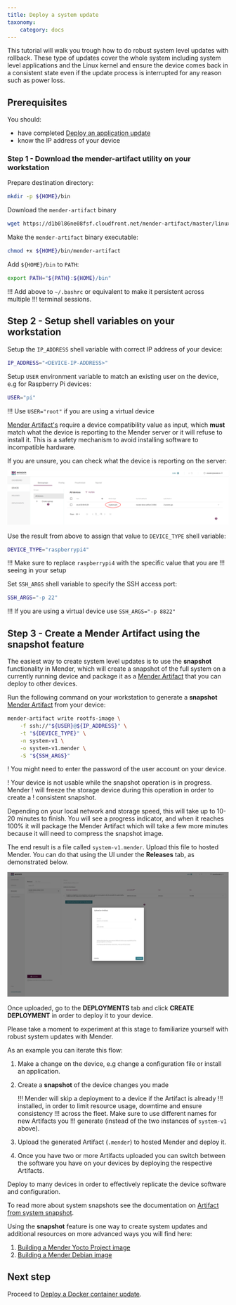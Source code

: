 ```yaml
---
title: Deploy a system update
taxonomy:
    category: docs
---
```


This tutorial will walk you trough how to do robust system level updates with
rollback. These type of updates cover the whole system including system level
applications and the Linux kernel and ensure the device comes back in a
consistent state even if the update process is interrupted for any reason such
as power loss.

## Prerequisites

You should:

* have completed [Deploy an application update](../02.Deploy-an-application-update/docs.md)
* know the IP address of your device

### Step 1 - Download the mender-artifact utility on your workstation

Prepare destination directory:

```bash
mkdir -p ${HOME}/bin
```

Download the `mender-artifact` binary

<!--AUTOVERSION: "mender-artifact/%/"/mender-artifact -->
```bash
wget https://d1b0l86ne08fsf.cloudfront.net/mender-artifact/master/linux/mender-artifact -O ${HOME}/bin/mender-artifact
```

Make the `mender-artifact` binary executable:

```bash
chmod +x ${HOME}/bin/mender-artifact
```

Add `${HOME}/bin` to `PATH`:

```bash
export PATH="${PATH}:${HOME}/bin"
```

!!! Add above to `~/.bashrc` or equivalent to make it persistent across multiple
!!! terminal sessions.

## Step 2 - Setup shell variables on your workstation

Setup the `IP_ADDRESS` shell variable with correct IP address of your device:

```bash
IP_ADDRESS="<DEVICE-IP-ADDRESS>"
```

Setup `USER` environment variable to match an existing user on the device, e.g
for Raspberry Pi devices:

```bash
USER="pi"
```

!!! Use `USER="root"` if you are using a virtual device

[Mender Artifact's](../../02.Overview/02.Artifact/docs.md) require
a device compatibility value as input, which **must** match what the device is
reporting to the Mender server or it will refuse to install it. This is a safety
mechanism to avoid installing software to incompatible hardware.

If you are unsure, you can check what the device is reporting on the server:

![connecting a device](Image_0.png)

Use the result from above to assign that value to `DEVICE_TYPE` shell variable:

```bash
DEVICE_TYPE="raspberrypi4"
```

!!! Make sure to replace `raspberrypi4` with the specific value that you are
!!! seeing in your setup

Set `SSH_ARGS` shell variable to specify the SSH access port:

```bash
SSH_ARGS="-p 22"
```

!!! If you are using a virtual device use `SSH_ARGS="-p 8822"`

## Step 3 - Create a Mender Artifact using the snapshot feature

The easiest way to create system level updates is to use the **snapshot**
functionality in Mender, which will create a snapshot of the full system on a
currently running device and package it as a
[Mender Artifact](../../02.Overview/02.Artifact/docs.md) that you
can deploy to other devices.

Run the following command on your workstation to generate a **snapshot**
[Mender Artifact](../../02.Overview/02.Artifact/docs.md) from your
device:

```bash
mender-artifact write rootfs-image \
    -f ssh://"${USER}@${IP_ADDRESS}" \
    -t "${DEVICE_TYPE}" \
    -n system-v1 \
    -o system-v1.mender \
    -S "${SSH_ARGS}"
```

! You might need to enter the password of the user account on your device.


! Your device is not usable while the snapshot operation is in progress. Mender
! will freeze the storage device during this operation in order to create a
! consistent snapshot.

Depending on your local network and storage speed, this will take up to
10-20 minutes to finish. You will see a progress indicator, and when it
reaches 100% it will package the Mender Artifact which will take a few more
minutes because it will need to compress the snapshot image.

The end result is a file called `system-v1.mender`. Upload this file to
hosted Mender. You can do that using the UI under the **Releases** tab, as
demonstrated below.

![connecting a device](Image_1.png)

Once uploaded, go to the **DEPLOYMENTS** tab and click **CREATE DEPLOYMENT** in
order to deploy it to your device.

Please take a moment to experiment at this stage to familiarize yourself with
robust system updates with Mender.

As an example you can iterate this flow:

1. Make a change on the device, e.g change a configuration file or install an
application.
2. Create a **snapshot** of the device changes you made

    !!! Mender will skip a deployment to a device if the Artifact is already
    !!! installed, in order to limit resource usage, downtime and ensure consistency
    !!! across the fleet. Make sure to use different names for new Artifacts you
    !!! generate (instead of the two instances of `system-v1` above).

3. Upload the generated Artifact (`.mender`) to hosted Mender and deploy it.
4. Once you have two or more Artifacts uploaded you can switch between the
   software you have on your devices by deploying the respective Artifacts.

Deploy to many devices in order to effectively replicate the device software
and configuration.

To read more about system snapshots see the documentation on
[Artifact from system snapshot](../../04.Artifacts/22.Snapshots/docs.md).

Using the **snapshot** feature is one way to create system updates and additional
resources on more advanced ways you will find here:

1. [Building a Mender Yocto Project image](../../04.Artifacts/10.Yocto-project/01.Building/docs.md)
2. [Building a Mender Debian image](../../04.Artifacts/15.Debian-family/01.building-a-mender-debian-image/docs.md)

## Next step

Proceed to [Deploy a Docker container update](../04.Deploy-a-container-update/docs.md).
